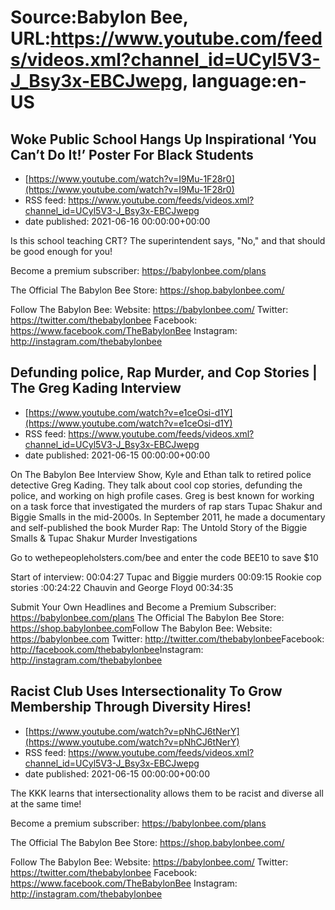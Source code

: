 # Source:Babylon Bee, URL:https://www.youtube.com/feeds/videos.xml?channel_id=UCyl5V3-J_Bsy3x-EBCJwepg, language:en-US

## Woke Public School Hangs Up Inspirational ‘You Can’t Do It!’ Poster For Black Students
 - [https://www.youtube.com/watch?v=I9Mu-1F28r0](https://www.youtube.com/watch?v=I9Mu-1F28r0)
 - RSS feed: https://www.youtube.com/feeds/videos.xml?channel_id=UCyl5V3-J_Bsy3x-EBCJwepg
 - date published: 2021-06-16 00:00:00+00:00

Is this school teaching CRT? The superintendent says, "No," and that should be good enough for you!

Become a premium subscriber:  https://babylonbee.com/plans

The Official The Babylon Bee Store:  https://shop.babylonbee.com/

Follow The Babylon Bee:
Website: https://babylonbee.com/
Twitter: https://twitter.com/thebabylonbee
Facebook: https://www.facebook.com/TheBabylonBee
Instagram: http://instagram.com/thebabylonbee

## Defunding police, Rap Murder, and Cop Stories | The Greg Kading Interview
 - [https://www.youtube.com/watch?v=e1ceOsi-d1Y](https://www.youtube.com/watch?v=e1ceOsi-d1Y)
 - RSS feed: https://www.youtube.com/feeds/videos.xml?channel_id=UCyl5V3-J_Bsy3x-EBCJwepg
 - date published: 2021-06-15 00:00:00+00:00

On The Babylon Bee Interview Show, Kyle and Ethan talk to retired police detective Greg Kading. They talk about cool cop stories, defunding the police, and working on high profile cases.  Greg is best known for working on a task force that investigated the murders of rap stars Tupac Shakur and Biggie Smalls in the mid-2000s. In September 2011, he made a documentary and self-published the book Murder Rap: The Untold Story of the Biggie Smalls & Tupac Shakur Murder Investigations

Go to wethepeopleholsters.com/bee and enter the code BEE10 to save $10

Start of interview: 00:04:27
Tupac and Biggie murders 00:09:15
Rookie cop stories :00:24:22
Chauvin and George Floyd 00:34:35

Submit Your Own Headlines and Become a Premium Subscriber: https://babylonbee.com/plans
The Official The Babylon Bee Store: https://shop.babylonbee.com​​​​
Follow The Babylon Bee:
Website: https://babylonbee.com​​​​
Twitter: http://twitter.com/thebabylonbee
​​​​Facebook: http://facebook.com/thebabylonbee
​​​​Instagram: http://instagram.com/thebabylonbee​

## Racist Club Uses Intersectionality To Grow Membership Through Diversity Hires!
 - [https://www.youtube.com/watch?v=pNhCJ6tNerY](https://www.youtube.com/watch?v=pNhCJ6tNerY)
 - RSS feed: https://www.youtube.com/feeds/videos.xml?channel_id=UCyl5V3-J_Bsy3x-EBCJwepg
 - date published: 2021-06-15 00:00:00+00:00

The KKK learns that intersectionality allows them to be racist and diverse all at the same time!

Become a premium subscriber:  https://babylonbee.com/plans

The Official The Babylon Bee Store:  https://shop.babylonbee.com/

Follow The Babylon Bee:
Website: https://babylonbee.com/
Twitter: https://twitter.com/thebabylonbee
Facebook: https://www.facebook.com/TheBabylonBee
Instagram: http://instagram.com/thebabylonbee

